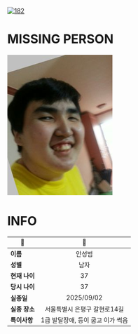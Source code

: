 [![182](https://img.shields.io/badge/%EC%8B%A4%EC%A2%85%EC%8B%A0%EA%B3%A0%EB%8A%94%20%EA%B5%AD%EB%B2%88%EC%97%86%EC%9D%B4-182-blue)](http://safe182.go.kr/index.do)

# MISSING PERSON

<img src="./missing_person.jpg">

# INFO

|🔑|💎|
|--|:--:|
|**이름**|안성범|
|**성별**|남자|
|**현재 나이**|37|
|**당시 나이**|37|
|**실종일**|2025/09/02|
|**실종 장소**|서울특별시 은평구 갈현로14길 |
|**특이사항**|1급 발달장애, 등이 굽고 이가 썩음|
